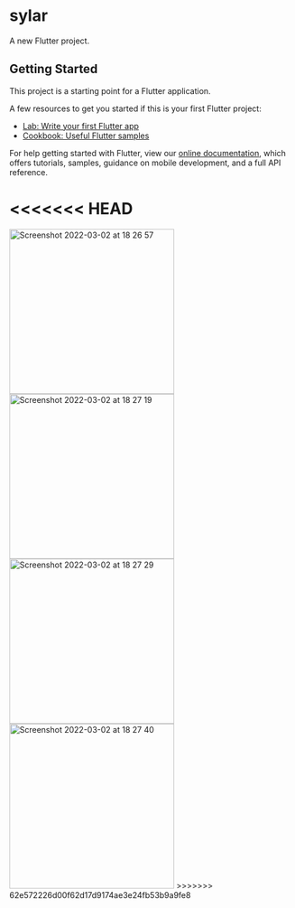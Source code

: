 # sylar

A new Flutter project.

## Getting Started

This project is a starting point for a Flutter application.

A few resources to get you started if this is your first Flutter project:

- [Lab: Write your first Flutter app](https://flutter.dev/docs/get-started/codelab)
- [Cookbook: Useful Flutter samples](https://flutter.dev/docs/cookbook)

For help getting started with Flutter, view our
[online documentation](https://flutter.dev/docs), which offers tutorials,
samples, guidance on mobile development, and a full API reference.

<<<<<<< HEAD
=======
<img width="292" alt="Screenshot 2022-03-02 at 18 26 57" src="https://user-images.githubusercontent.com/61892728/156416229-d828940a-75c1-412e-8dff-6fd652d7b38c.png">

<img width="292" alt="Screenshot 2022-03-02 at 18 27 19" src="https://user-images.githubusercontent.com/61892728/156416346-de7366ea-5845-4db7-97ac-bc316cb34e89.png">

<img width="292" alt="Screenshot 2022-03-02 at 18 27 29" src="https://user-images.githubusercontent.com/61892728/156416401-bbb96956-24eb-4d85-9a96-68d89bea07c5.png">

<img width="292" alt="Screenshot 2022-03-02 at 18 27 40" src="https://user-images.githubusercontent.com/61892728/156416446-4169c309-752d-4eed-bdf5-7d905181160c.png">
>>>>>>> 62e572226d00f62d17d9174ae3e24fb53b9a9fe8
